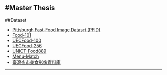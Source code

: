 #Master Thesis
--------------------------------------------------------------------------------
##Dataset
- [Pittsburgh Fast-Food Image Dataset (PFID)](http://pfid.intel-research.net/)
- [Food-101](https://www.vision.ee.ethz.ch/datasets_extra/food-101/)
- [UECFood-100](http://foodcam.mobi/dataset100.html)
- [UECFood-256](http://foodcam.mobi/dataset256.html)
- [UNICT-Food889](http://iplab.dmi.unict.it/UNICT-FD889/)
- [Menu-Match](http://research.microsoft.com/en-us/um/redmond/projects/menumatch/)
- [臺灣夜市美食影像資料庫](http://163.22.20.110/nightmarketfood/)
-------------------------------------------------------------------------------

